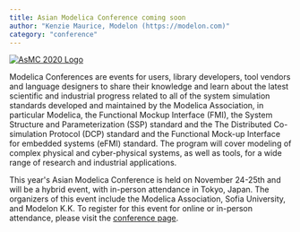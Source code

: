 ```yaml
---
title: Asian Modelica Conference coming soon
author: "Kenzie Maurice, Modelon (https://modelon.com)"
category: "conference"
---
```


[![AsMC 2020 Logo](../2022-02/AsianModelicaConfLogo2022.jpg)](https://2022.asian.conference.modelica.org/)

Modelica Conferences are events for users, library developers, tool vendors and language designers to share their knowledge and learn about the latest scientific and industrial progress related to all of the system simulation standards developed and maintained by the Modelica Association, in particular Modelica, the Functional Mockup Interface (FMI), the System Structure and Parameterization (SSP) standard and the The Distributed Co-simulation Protocol (DCP) standard and the Functional Mock-up Interface for embedded systems (eFMI) standard. The program will cover modeling of complex physical and cyber-physical systems, as well as tools, for a wide range of research and industrial applications.

This year's Asian Modelica Conference is held on November 24-25th and will be a hybrid event, with in-person attendance in Tokyo, Japan. The organizers of this event include the Modelica Association, Sofia University, and Modelon K.K. To register for this event for online or in-person attendance, please visit the [conference page](https://2022.asian.conference.modelica.org/). 
